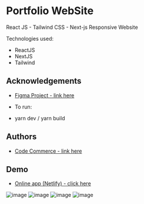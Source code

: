 
# Portfolio WebSite 
React JS - Tailwind CSS - Next-js 
 Responsive Website 



Technologies used:

- ReactJS 
- NextJS
- Tailwind









## Acknowledgements

 - [ Figma Project - link here ](https://www.youtube.com/watch?v=AAXYX4LH6Bc&t=298s)
 
- To run:

- yarn dev / yarn build  



 


## Authors

- [ Code Commerce - link here ](https://www.youtube.com/watch?v=CMx51wpd7g4&t=166s)
 





## Demo

- [Online app (Netlify) - click here](https://calm-figolla-6050aa.netlify.app/)

![image](https://user-images.githubusercontent.com/63982700/205425630-cb60f4f5-c38b-4353-9ad4-1357e1336512.png)
![image](https://user-images.githubusercontent.com/63982700/205425758-23cc173a-ed7f-4be3-923f-42f99c602533.png)
![image](https://user-images.githubusercontent.com/63982700/205425772-2acfc8dc-acab-423c-981e-7c069b9751e9.png)
![image](https://user-images.githubusercontent.com/63982700/205425807-a49d8979-981f-4783-aa90-35eeddc68d75.png)

